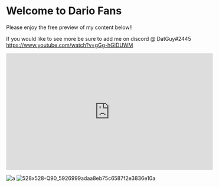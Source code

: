 # Welcome to Dario Fans
Please enjoy the free preview of my content below!!

If you would like to see more be sure to add me on discord @ DatGuy#2445
https://www.youtube.com/watch?v=gGg-hGIDUWM

<html>
  <body>
<iframe width="560" height="315" src="https://www.youtube.com/embed/gGg-hGIDUWM" title="YouTube video player" frameborder="0" allow="accelerometer; autoplay; clipboard-write; encrypted-media; gyroscope; picture-in-picture" allowfullscreen>
</iframe>
  </body>
  </html>
  



![a](https://user-images.githubusercontent.com/69570959/148161155-23deacd4-807d-40d9-9195-e1e0fee9a027.png)
![528x528-Q90_5926999adaa8eb75c6587f2e3836e10a](https://user-images.githubusercontent.com/69570959/148161164-d189a1ae-8026-4fa4-86e0-911dbb0b867f.png)
